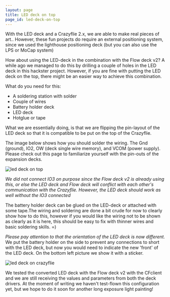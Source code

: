 ```yaml
---
layout: page
title: LED deck on top 
page_id: led-deck-on-top
---
```


With the LED deck and a Crazyflie 2.x, we are able to make real pieces of art.. However, these fun projects do require an external positioning system, since we used the lighthouse positioning deck (but you can also use the LPS or MoCap system)

How about using the LED-deck in the combination with the Flow deck v2? A while ago we managed to do this by drilling a couple of holes in the LED deck in this hackster project. However, if you are fine with putting the LED deck on the top, there might be an easier way to achieve this combination.

What do you need for this:

* A soldering station with solder
* Couple of wires
* Battery holder deck
* LED deck
* Hotglue or tape

What we are essentially doing, is that we are flipping the pin-layout of the LED deck so that it is compatible to be put on the top of the Crazyflie.

The image below shows how you should solder the wiring. The Gnd (ground), IO2, OW (deck single wire memory), and VCOM (power supply). Please check out this page to familiarize yourself with the pin-outs of the expansion decks.

![led deck on top](/images/documentation/wiki/topleddeck.png)

_We did not connect IO3 on purpose since the Flow deck v2 is already using this, or else the LED deck and Flow deck will conflict with each other's communication with the Crazyflie. However, the LED deck should work as well without the IO3 connected_

The battery holder deck can be glued on the LED-deck or attached with some tape.The wiring and soldering are done a bit crude for now to clearly show how to do this, however if you would like the wiring not to be shown as clearly as it is here, this should be easy to fix with thinner wires and basic soldering skills. =)

_Please pay attention to that the orientation of the LED deck is now different._ We put the battery holder on the side to prevent any connections to short with the LED deck, but now you would need to indicate the new 'front' of the LED deck. On the bottom left picture we show it with a sticker.

![led deck on crazyflie](/images/documentation/wiki/leddecktopcrazyflie.png)


We tested the converted LED deck with the Flow deck v2 with the CFclient and we are still receiving the values and parameters from both the deck drivers. At the moment of writing we haven't test-flown this configuration yet, but we hope to do it soon for another long exposure light painting!